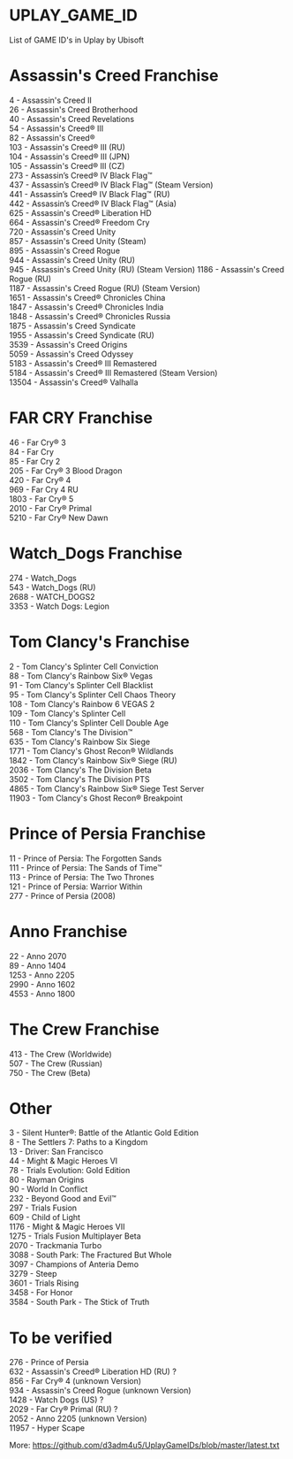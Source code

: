 # UPLAY_GAME_ID
List of GAME ID's in Uplay by Ubisoft

# Assassin's Creed Franchise
4 - Assassin's Creed II  
26 - Assassin's Creed Brotherhood  
40 - Assassin's Creed Revelations  
54 - Assassin's Creed® III  
82 - Assassin's Creed®  
103 - Assassin's Creed® III (RU)  
104 - Assassin's Creed® III (JPN)  
105 -  Assassin's Creed® III (CZ)  
273 - Assassin’s Creed® IV Black Flag™  
437 - Assassin’s Creed® IV Black Flag™ (Steam Version)  
441 - Assassin’s Creed® IV Black Flag™ (RU)  
442 - Assassin’s Creed® IV Black Flag™ (Asia)  
625 - Assassin's Creed® Liberation HD  
664 - Assassin's Creed® Freedom Cry  
720 - Assassin's Creed Unity  
857 - Assassin's Creed Unity (Steam)  
895 - Assassin's Creed Rogue  
944 - Assassin's Creed Unity (RU)  
945 - Assassin's Creed Unity (RU) (Steam Version)
1186 - Assassin's Creed Rogue (RU)  
1187 - Assassin's Creed Rogue (RU) (Steam Version)  
1651 - Assassin's Creed® Chronicles China  
1847 - Assassin's Creed® Chronicles India  
1848 - Assassin's Creed® Chronicles Russia  
1875 - Assassin's Creed Syndicate  
1955 - Assassin's Creed Syndicate (RU)  
3539 - Assassin's Creed Origins  
5059 - Assassin's Creed Odyssey  
5183 - Assassin's Creed® III Remastered  
5184 - Assassin's Creed® III Remastered (Steam Version)  
13504 - Assassin's Creed® Valhalla

# FAR CRY Franchise
46 - Far Cry® 3  
84 - Far Cry  
85 - Far Cry 2  
205 - Far Cry® 3 Blood Dragon  
420 - Far Cry® 4  
969 - Far Cry 4 RU  
1803 - Far Cry® 5  
2010 - Far Cry® Primal  
5210 - Far Cry® New Dawn

# Watch_Dogs Franchise
274 - Watch_Dogs  
543 - Watch_Dogs (RU)  
2688 - WATCH_DOGS2  
3353 - Watch Dogs: Legion

# Tom Clancy's Franchise
2 - Tom Clancy's Splinter Cell Conviction  
88 - Tom Clancy's Rainbow Six® Vegas  
91 - Tom Clancy's Splinter Cell Blacklist  
95 - Tom Clancy's Splinter Cell Chaos Theory  
108 - Tom Clancy's Rainbow 6 VEGAS 2  
109 - Tom Clancy's Splinter Cell  
110 - Tom Clancy's Splinter Cell Double Age  
568 - Tom Clancy's The Division™  
635 - Tom Clancy's Rainbow Six Siege  
1771 - Tom Clancy's Ghost Recon® Wildlands  
1842 - Tom Clancy's Rainbow Six® Siege (RU)  
2036 - Tom Clancy's The Division Beta  
3502 - Tom Clancy's The Division PTS  
4865 - Tom Clancy's Rainbow Six® Siege Test Server  
11903 - Tom Clancy's Ghost Recon® Breakpoint

# Prince of Persia Franchise
11 - Prince of Persia: The Forgotten Sands  
111 - Prince of Persia: The Sands of Time™  
113 - Prince of Persia: The Two Thrones  
121 - Prince of Persia: Warrior Within  
277 - Prince of Persia (2008)

# Anno Franchise
22 - Anno 2070  
89 - Anno 1404  
1253 - Anno 2205   
2990 - Anno 1602  
4553 - Anno 1800

# The Crew Franchise
413 - The Crew (Worldwide)  
507 - The Crew (Russian)  
750 - The Crew (Beta)  

# Other
3 - Silent Hunter®: Battle of the Atlantic Gold Edition  
8 - The Settlers 7: Paths to a Kingdom  
13 - Driver: San Francisco  
44 - Might & Magic Heroes VI  
78 - Trials Evolution: Gold Edition  
80 - Rayman Origins  
90 - World In Conflict  
232 - Beyond Good and Evil™  
297 - Trials Fusion  
609 - Child of Light  
1176 - Might & Magic Heroes VII  
1275 - Trials Fusion Multiplayer Beta  
2070 - Trackmania Turbo  
3088 - South Park: The Fractured But Whole  
3097 - Champions of Anteria Demo  
3279 - Steep  
3601 - Trials Rising  
3458 - For Honor  
3584 - South Park - The Stick of Truth

# To be verified
276 - Prince of Persia  
632 - Assassin's Creed® Liberation HD (RU) ?  
856 - Far Cry® 4 (unknown Version)  
934 - Assassin's Creed Rogue (unknown Version)  
1428 - Watch Dogs (US) ?  
2029 - Far Cry® Primal (RU) ?  
2052 - Anno 2205 (unknown Version)  
11957 - Hyper Scape  

More: https://github.com/d3adm4u5/UplayGameIDs/blob/master/latest.txt
